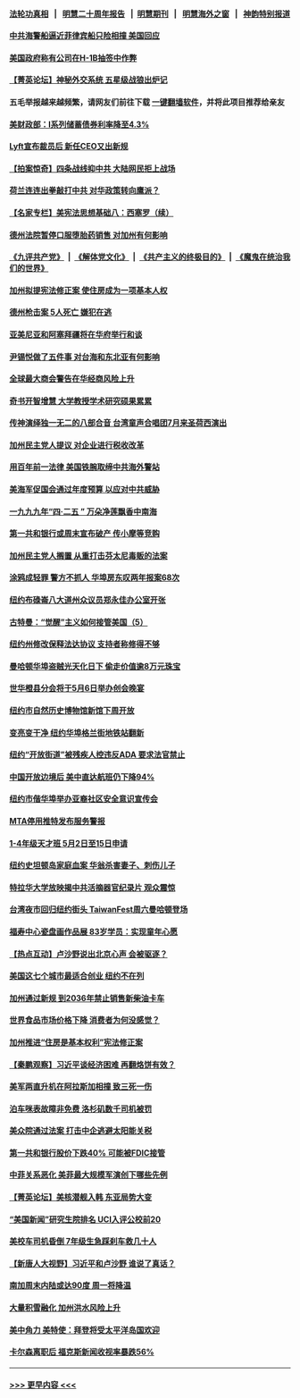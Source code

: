 #### [法轮功真相](https://github.com/gfw-breaker/truth/blob/master/README.md?t=0) &nbsp;&nbsp;|&nbsp;&nbsp; [明慧二十周年报告](https://github.com/gfw-breaker/mh-reports/blob/master/README.md?t=0) &nbsp;&nbsp;|&nbsp;&nbsp;[明慧期刊](https://github.com/gfw-breaker/mh-qikan) &nbsp;&nbsp;|&nbsp;&nbsp; [明慧海外之窗](https://github.com/gfw-breaker/mh-news/blob/master/README.md?t=0) &nbsp;&nbsp;|&nbsp;&nbsp; [神韵特别报道](https://github.com/gfw-breaker/mh-news/blob/master/shenyun.md?t=0)
#### [中共海警船逼近菲律宾船只险相撞 美国回应](../pages/nsc412/n13984673.md?t=04300943) 
#### [美国政府称有公司在H-1B抽签中作弊](../pages/nsc412/n13984686.md?t=04300943) 
#### [【菁英论坛】神秘外交系统 五星级战狼出炉记](../pages/nsc412/n13984619.md?t=04300943) 
#### 五毛举报越来越频繁，请网友们前往下载 [一键翻墙软件](https://github.com/gfw-breaker/ssr-accounts)，并将此项目推荐给亲友
#### [美财政部：I系列储蓄债券利率降至4.3%](../pages/nsc412/n13984708.md?t=04300943) 
#### [Lyft宣布裁员后 新任CEO又出新规](../pages/nsc412/n13984649.md?t=04300943) 
#### [【拍案惊奇】四条战线抑中共 大陆网民拒上战场](../pages/nsc412/n13984547.md?t=04300943) 
#### [荷兰连连出拳敲打中共 对华政策转向鹰派？](../pages/nsc412/n13983844.md?t=04300943) 
#### [【名家专栏】美宪法思想基础八：西塞罗（续）](../pages/nsc412/n13980559.md?t=04300943) 
#### [德州法院暂停口服堕胎药销售 对加州有何影响](../pages/nsc412/n13984256.md?t=04300943) 
#### [《九评共产党》](https://github.com/begood0513/9ping.md/blob/master/README.md) &nbsp;|&nbsp; [《解体党文化》](../../../../jtdwh.md/blob/master/README.md)  &nbsp;|&nbsp; [《共产主义的终极目的》](../../../../gczydzjmd.md/blob/master/README.md) &nbsp;|&nbsp; [《魔鬼在统治我们的世界》](../../../../mgztzwmdsj.md/blob/master/README.md) 
#### [加州拟提宪法修正案 使住房成为一项基本人权](../pages/nsc412/n13984328.md?t=04300943) 
#### [德州枪击案 5人死亡 嫌犯在逃](../pages/nsc412/n13984582.md?t=04300943) 
#### [亚美尼亚和阿塞拜疆将在华府举行和谈](../pages/nsc412/n13984505.md?t=04300943) 
#### [尹锡悦做了五件事 对台海和东北亚有何影响](../pages/nsc412/n13983929.md?t=04300943) 
#### [全球最大商会警告在华经商风险上升](../pages/nsc412/n13984050.md?t=04300943) 
#### [奇书开智增慧 大学教授学术研究硕果累累](../pages/nsc412/n13984351.md?t=04300943) 
#### [传神演绎独一无二的八部合音 台湾童声合唱团7月来圣荷西演出](../pages/nsc412/n13984346.md?t=04300943) 
#### [加州民主党人提议 对企业进行税收改革](../pages/nsc412/n13984334.md?t=04300943) 
#### [用百年前一法律 美国铁腕取缔中共海外警站](../pages/nsc412/n13984014.md?t=04300943) 
#### [美海军促国会通过年度预算 以应对中共威胁](../pages/nsc412/n13984263.md?t=04300943) 
#### [一九九九年“四·二五 ” 万朵净莲飘香中南海](../pages/nsc412/n13984266.md?t=04300943) 
#### [第一共和银行或周末宣布破产 传小摩等竞购](../pages/nsc412/n13984206.md?t=04300943) 
#### [加州民主党人搁置 从重打击芬太尼毒贩的法案](../pages/nsc412/n13984249.md?t=04300943) 
#### [涂鸦成轻罪 警方不抓人 华埠房东叹两年报案68次](../pages/nsc412/n13984214.md?t=04300943) 
#### [纽约布碌崙八大道州众议员郑永佳办公室开张](../pages/nsc412/n13984217.md?t=04300943) 
#### [古特曼：“觉醒”主义如何接管美国（5）](../pages/nsc412/n13984176.md?t=04300943) 
#### [纽约州修改保释法达协议 支持者称修得不够](../pages/nsc412/n13984212.md?t=04300943) 
#### [曼哈顿华埠盗贼光天化日下 偷走价值逾8万元珠宝](../pages/nsc412/n13984224.md?t=04300943) 
#### [世华橙县分会将于5月6日举办创会晚宴](../pages/nsc412/n13984236.md?t=04300943) 
#### [纽约市自然历史博物馆新馆下周开放](../pages/nsc412/n13984230.md?t=04300943) 
#### [变亮变干净 纽约华埠格兰街地铁站翻新](../pages/nsc412/n13984219.md?t=04300943) 
#### [纽约“开放街道”被残疾人控违反ADA 要求法官禁止](../pages/nsc412/n13984228.md?t=04300943) 
#### [中国开放边境后 美中直达航班仍下降94%](../pages/nsc412/n13984142.md?t=04300943) 
#### [纽约市偕华埠举办亚裔社区安全意识宣传会](../pages/nsc412/n13984222.md?t=04300943) 
#### [MTA停用推特发布服务警报](../pages/nsc412/n13984232.md?t=04300943) 
#### [1-4年级天才班 5月2日至15日申请](../pages/nsc412/n13984234.md?t=04300943) 
#### [纽约史坦顿岛家庭血案 华翁杀害妻子、刺伤儿子](../pages/nsc412/n13984235.md?t=04300943) 
#### [特拉华大学放映揭中共活摘器官纪录片 观众震惊](../pages/nsc412/n13983983.md?t=04300943) 
#### [台湾夜市回归纽约街头 TaiwanFest周六曼哈顿登场](../pages/nsc412/n13984174.md?t=04300943) 
#### [福寿中心瓷盘画作品展 83岁学员：实现童年心愿](../pages/nsc412/n13984168.md?t=04300943) 
#### [【热点互动】卢沙野说出北京心声 会被驱逐？](../pages/nsc412/n13984017.md?t=04300943) 
#### [美国这七个城市最适合创业 纽约不在列](../pages/nsc412/n13984155.md?t=04300943) 
#### [加州通过新规 到2036年禁止销售新柴油卡车](../pages/nsc412/n13984074.md?t=04300943) 
#### [世界食品市场价格下降 消费者为何没感觉？](../pages/nsc412/n13984051.md?t=04300943) 
#### [加州推进“住房是基本权利”宪法修正案](../pages/nsc412/n13984145.md?t=04300943) 
#### [【秦鹏观察】习近平谈经济困难 再翻烙饼有效？](../pages/nsc412/n13984078.md?t=04300943) 
#### [美军两直升机在阿拉斯加相撞 致三死一伤](../pages/nsc412/n13983975.md?t=04300943) 
#### [泊车咪表故障非免费 洛杉矶数千司机被罚](../pages/nsc412/n13984077.md?t=04300943) 
#### [美众院通过法案 打击中企逃避太阳能关税](../pages/nsc412/n13983860.md?t=04300943) 
#### [第一共和银行股价下跌40% 可能被FDIC接管](../pages/nsc412/n13984041.md?t=04300943) 
#### [中菲关系恶化 美菲最大规模军演创下哪些先例](../pages/nsc412/n13984026.md?t=04300943) 
#### [【菁英论坛】美核潜舰入韩 东亚局势大变](../pages/nsc412/n13984009.md?t=04300943) 
#### [“美国新闻”研究生院排名 UCI入评公校前20](../pages/nsc412/n13984032.md?t=04300943) 
#### [美校车司机昏倒 7年级生急踩刹车救几十人](../pages/nsc412/n13983924.md?t=04300943) 
#### [【新唐人大视野】习近平和卢沙野 谁说了真话？](../pages/nsc412/n13983853.md?t=04300943) 
#### [南加周末内陆或达90度 周一将降温](../pages/nsc412/n13984016.md?t=04300943) 
#### [大量积雪融化 加州洪水风险上升](../pages/nsc412/n13983510.md?t=04300943) 
#### [美中角力 美特使：拜登将受太平洋岛国欢迎](../pages/nsc412/n13983978.md?t=04300943) 
#### [卡尔森离职后 福克斯新闻收视率暴跌56%](../pages/nsc412/n13983933.md?t=04300943) 

----
#### [ >>> 更早内容 <<< ](../indexes/nsc412-earlier.md)
